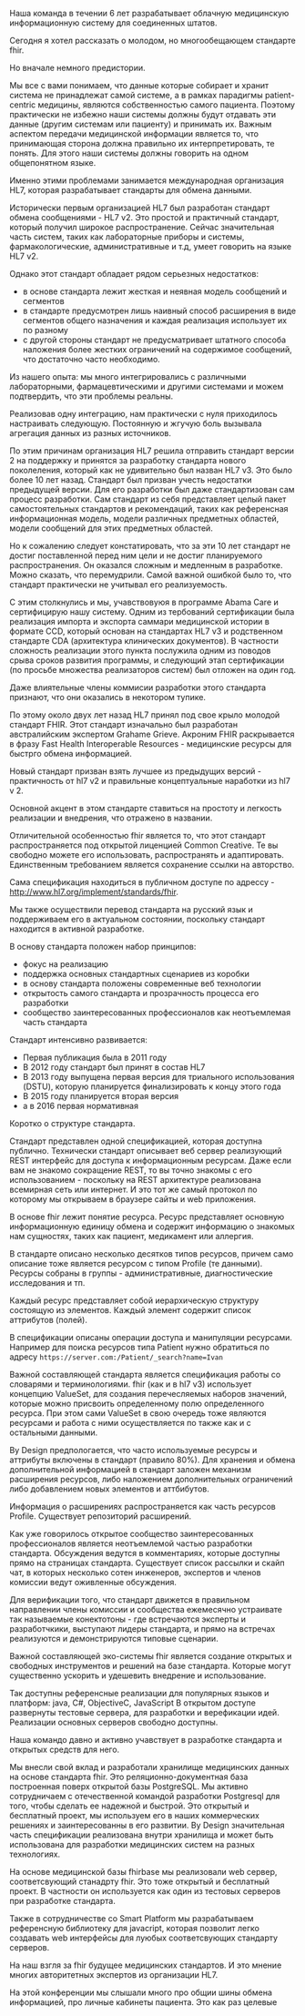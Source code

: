 

Наша команда в течении 6 лет разрабатывает облачную медицинскую информационную систему
для соединенных штатов.

Сегодня я хотел рассказать о молодом, но многообещающем стандарте fhir.

Но вначале немного предистории.

Мы все с вами понимаем, что данные которые собирает и хранит система не принадлежат самой 
системе, а в рамках парадигмы patient-centric медицины, являются собственностью самого пациента.
Поэтому практически не избежно наши системы должны будут отдавать эти данные (другим системам или пациенту)
и принимать их. Важным аспектом передачи медицинской информации является то, что принимающая сторона
должна правильно их интерпретировать, те понять. Для этого наши системы должны говорить на одном общепонятном
языке.

Именно этими проблемами занимается международная организация HL7, которая разрабатывает стандарты для обмена
данными.


Исторически первым организацией HL7 был разработан стандарт обмена сообщениями - HL7 v2.
Это простой и практичный стандарт, который получил широкое распространение. Сейчас значительная 
часть систем, таких как лабораторные приборы и системы, фармакологические, административные и т.д, 
умеет говорить на языке HL7 v2.


Однако этот стандарт обладает рядом серьезных недостатков:

* в основе стандарта лежит жесткая и неявная модель сообщений и сегментов
* в стандарте предусмотрен лишь наивный способ расширения в виде сегментов общего назначения и каждая реализация использует их по разному
* с другой стороны стандарт не предусматривает штатного способа наложения более жестких ограничений на содержимое сообщений, что достаточно часто необходимо.

Из нашего опыта: мы много интегрировались с различными лабораторными, фармацевтическими и другими системами
и можем подтвердить, что эти проблемы реальны. 

Реализовав одну интеграцию, нам практически с нуля приходилось настраивать следующую. Постоянную и жгучую боль
вызывала агрегация данных из разных источников.

По этим причинам организация HL7 решила отправить стандарт версии 2 на поддержку и принятся за разработку стандарта нового поколеления, который как не удивительно был назван HL7 v3. Это было более 10 лет назад. Стандарт был призван учесть недостатки предыдущей версии. Для его разработки был даже стандартизован сам процесс разработки. Сам стандарт
из себя представляет целый пакет самостоятельных стандартов и рекомендаций, таких как референсная информационная модель, модели различных предметных областей, модели сообщений для этих предметных областей. 

Но к сожалению следует констатировать, что за эти 10 лет стандарт не достиг поставленной перед ним цели и не достиг планируемого распространения. Он оказался сложным и медленным в разработке. Можно сказать, что перемудрили.
Самой важной ошибкой было то, что стандарт практически не учитывал его реализуемость.

С этим столкнулись и мы, учавствовуюя в программе Abama Care и сертифицирую нашу систему. Одним из тербований сертификации была реализация импорта и экспорта саммари медицинской истории в формате CCD, который основан на стандартах HL7 v3 и родственном стандарте CDA (архитектура клинических документов).  В частности сложность реализации
этого пункта послужила одним из поводов срыва сроков развития программы, и следующий этап сертификации (по просьбе множества реализаторов систем) был отложен на один год.

Даже влиятельные члены коммисии разработки этого стандарта признают, что они оказались в некотором тупике.

По этому около двух лет назад HL7 принял под свое крыло молодой стандарт FHIR. Этот стандарт изначально был разработан австралийским экспертом Grahame Grieve.
Акроним FHIR раскрывается в фразу Fast Health Interoperable Resources - медицинские ресурсы для быстрго обмена информацией.

Новый стандарт призван взять лучшее из предыдущих версий - практичность от hl7 v2 и правильные концептуальные наработки из hl7 v 2.

Основной акцент в этом стандарте ставиться на простоту и легкость реализации и внедрения, что отражено в названии. 

Отличительной особенностью fhir является то, что этот стандарт распространяется под открытой лиценцией
Common Creative. Те вы свободно можете его использовать, распространять и адаптировать. Единственным требованием является сохранение ссылки на авторство. 

Сама спецификация находиться в публичном доступе по адрессу - http://www.hl7.org/implement/standards/fhir.

Мы также осуществили перевод стандарта на русский язык и поддерживаем его в актуальном состоянии, поскольку стандарт 
находится в активной разработке.

В основу стандарта положен набор принципов:

* фокус на реализацию
* поддержка основных стандартных сценариев из коробки
* в основу стандарта положены современные веб технологии
* открытость самого стандарта и прозрачность процесса его разработки
* сообщество заинтересованных профессионалов как неотъемлемая часть стандарта


Стандарт интенсивно развивается:

* Первая публикация была в 2011 году
* В 2012 году стандарт был принят в состав HL7
* В 2013 году выпущена первая версия для триального использования (DSTU), которую планируется финализировать к концу этого года
* В 2015 году планируется вторая версия
* а в 2016 первая нормативная


Коротко о структуре стандарта. 

Стандарт представлен одной спецификацией, которая доступна публично.
Технически стандарт описывает веб сервер реализующий REST интерфейс для доступа
к информационным ресурсам. Даже если вам не знакомо сокращение REST, то вы точно знакомы
с его использованием - поскольку на REST архитектуре реализована всемирная сеть или интернет.
И это тот же самый протокол по которому мы открываем в браузере сайты и web приложения.

В основе fhir лежит понятие ресурса. Ресурс представляет основную информационную единицу обмена
и содержит информацию о знакомых нам сущностях, таких как пациент, медикамент или аллергия.

В стандарте описано несколько десятков типов ресурсов, причем само описание тоже является ресурсом
с типом Profile (те данными). Ресурсы собраны в группы - административные, диагностические исследования и тп.

Каждый ресурс представляет собой иерархическую структуру состоящую из элементов. Каждый элемент содержит список
аттрибутов (полей).

В спецификации описаны операции доступа и манипуляции ресурсами. Например для поиска ресурсов типа Patient нужно обратиться по адресу  `https://server.com:/Patient/_search?name=Ivan`

Важной составляющей стандарта является спецификация работы со словарями и терминологиями. 
fhir (как и в hl7 v3) использует концепцию ValueSet, для создания перечесляемых наборов значений, которые можно
присвоить определенному полю определенного ресурса. При этом сами ValueSet в свою очередь тоже являются
ресурсами и работа с ними осуществляется по также как и с остальными данными.

By Design предпологается, что часто используемые ресурсы и аттрибуты включены в стандарт (правило 80%). 
Для хранения и обмена дополнительной информацией в стандарт заложен механизм расширения ресурсов, либо наложением дополнительных ограничений либо добавлением новых элементов и аттбибутов. 

Информация о расширениях распространяется как часть ресурсов Profile. Существует репозиторий расширений.

Как уже говорилось открытое сообщество заинтересованных профессионалов является неотъемлемой частью разработки стандарта. Обсуждения ведутся в комментариях, которые доступны прямо на страницах стандарта. Существует список рассылки и скайп чат, в которых несколько сотен инженеров, экспертов и членов комиссии ведут оживленные обсуждения.

Для верификации того, что стандарт движется в правильном направлении члены комиссии и сообщества ежемесячно устраивате так называемые конектотоны - где встречаются эксперты и разработчкики, выступают лидеры стандарта, и прямо на встречах реализуются и демонстрируются типовые сценарии.


Важной составляющей эко-системы fhir является создание открытых и свободных инструментов и решений на базе стандарта. Которые могут существенно ускорить и удешевить внедрение и использование.

Так доступны референсные реализации для популярных языков и платформ: java, C#, ObjectiveC, JavaScript
В открытом доступе развернуты тестовые сервера, для разработки и верефикации идей. Реализации основных серверов
свободно доступны.

Наша командо давно и активно учавствует в разработке стандарта и открытых средств для него.

Мы внесли свой вклад и разработали хранилище медицинских данных на основе стандарта fhir.
Это реляционно-документная база построенная поверх открытой базы PostgreSQL. 
Мы активно сотрудничаем с отечественной командой разработки Postgresql для того, чтобы сделать
ее надежной и быстрой. 
Это открытый и бесплатный проект, мы используем его в наших коммерческих
решениях и заинтересованны в его развитии. 
By Design значительная часть спецификации реализована внутри хранилища и может быть использована для разработки
медицинских систем на разных технологиях.

На основе медицинской базы fhirbase мы реализовали web сервер, соответсвующий станадрту fhir. Это тоже открытый
и бесплатный проект. В частности он используется как один из тестовых серверов при разработке стандарта.

Также в сотрудничестве со Smart Platform мы разрабатываем референсную библиотеку для javacript, которая  позволит
легко создавать web интерфейсы для луюбых соответсвующих стандарту серверов.

На наш взгля за fhir будущее медицинских стандартов. И это мнение многих авторитетных экспертов из организации HL7.

На этой конференции мы слышали много про общии шины обмена информацией, про личные кабинеты пациента. Это как раз целевые 

